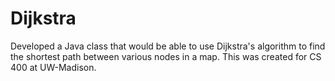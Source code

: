 # Dijkstra
Developed a Java class that would be able to use Dijkstra's algorithm to find the shortest path between various nodes in a map. This was created for CS 400 at UW-Madison.
